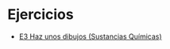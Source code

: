 # Ejercicios

- [E3 Haz unos dibujos (Sustancias Químicas)](/fyq/tema3/ejercicios/E3_Haz_unos_dibujos_Sustancias_Químicas.png)